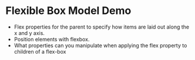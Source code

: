 # Flexible Box Model Demo
- Flex properties for the parent to specify how items are laid out along the x and y axis.
- Position elements with flexbox.
- What properties can you manipulate when applying the flex property to children of a flex-box
